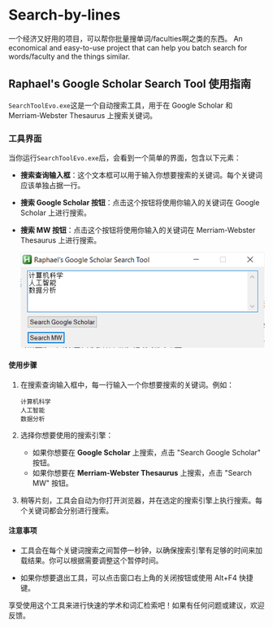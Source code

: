 # Search-by-lines

一个经济又好用的项目，可以帮你批量搜单词/faculties啊之类的东西。
An economical and easy-to-use project that can help you batch search for words/faculty and the things similar.

## Raphael's Google Scholar Search Tool 使用指南

`SearchToolEvo.exe`这是一个自动搜索工具，用于在 Google Scholar 和 Merriam-Webster Thesaurus 上搜索关键词。

### 工具界面

当你运行`SearchToolEvo.exe`后，会看到一个简单的界面，包含以下元素：

- **搜索查询输入框**：这个文本框可以用于输入你想要搜索的关键词。每个关键词应该单独占据一行。

- **搜索 Google Scholar 按钮**：点击这个按钮将使用你输入的关键词在 Google Scholar 上进行搜索。

- **搜索 MW 按钮**：点击这个按钮将使用你输入的关键词在 Merriam-Webster Thesaurus 上进行搜索。

  ![image-20230915155014288](./README.assets/image-20230915155014288.png)

#### 使用步骤

1. 在搜索查询输入框中，每一行输入一个你想要搜索的关键词。例如：

   ```
   计算机科学
   人工智能
   数据分析
   ```

2. 选择你想要使用的搜索引擎：
   - 如果你想要在 **Google Scholar** 上搜索，点击 "Search Google Scholar" 按钮。
   - 如果你想要在 **Merriam-Webster Thesaurus** 上搜索，点击 "Search MW" 按钮。

3. 稍等片刻，工具会自动为你打开浏览器，并在选定的搜索引擎上执行搜索。每个关键词都会分别进行搜索。

#### 注意事项

- 工具会在每个关键词搜索之间暂停一秒钟，以确保搜索引擎有足够的时间来加载结果。你可以根据需要调整这个暂停时间。

- 如果你想要退出工具，可以点击窗口右上角的关闭按钮或使用 Alt+F4 快捷键。

享受使用这个工具来进行快速的学术和词汇检索吧！如果有任何问题或建议，欢迎反馈。
